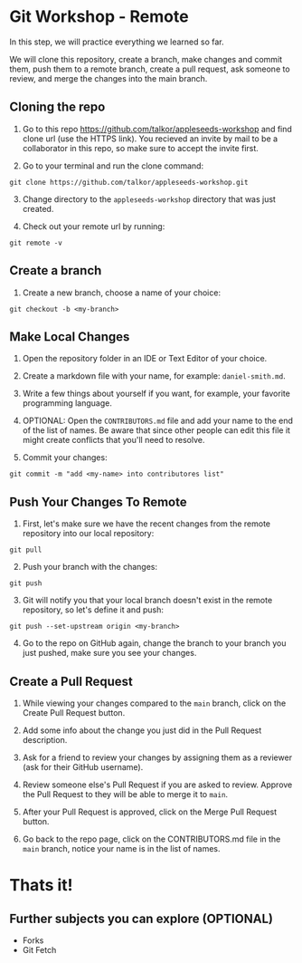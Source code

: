 Git Workshop - Remote
=========================

In this step, we will practice everything we learned so far.

We will clone this repository, create a branch, make changes and commit them, push them to a remote branch, create a pull request, ask someone to review, and merge the changes into the main branch.

## Cloning the repo

1. Go to this repo https://github.com/talkor/appleseeds-workshop and find clone url (use the HTTPS link). You recieved an invite by mail to be a collaborator in this repo, so make sure to accept the invite first.

2. Go to your terminal and run the clone command:

```
git clone https://github.com/talkor/appleseeds-workshop.git
```

3. Change directory to the `appleseeds-workshop` directory that was just created.

4. Check out your remote url by running:

```
git remote -v
```

## Create a branch

1. Create a new branch, choose a name of your choice:

```
git checkout -b <my-branch>
```

## Make Local Changes

1. Open the repository folder in an IDE or Text Editor of your choice.

2. Create a markdown file with your name, for example: `daniel-smith.md`.

3. Write a few things about yourself if you want, for example, your favorite programming language.

4. OPTIONAL: Open the `CONTRIBUTORS.md` file and add your name to the end of the list of names. Be aware that since other people can edit this file it might create conflicts that you'll need to resolve. 

5. Commit your changes:

```
git commit -m "add <my-name> into contributores list"
```

## Push Your Changes To Remote

1. First, let's make sure we have the recent changes from the remote repository into our local repository:

```
git pull
```

2. Push your branch with the changes:

```
git push
```

3. Git will notify you that your local branch doesn't exist in the remote repository, so let's define it and push:

```
git push --set-upstream origin <my-branch>
```

4. Go to the repo on GitHub again, change the branch to your branch you just pushed, make sure you see your changes.

## Create a Pull Request

1. While viewing your changes compared to the `main` branch, click on the Create Pull Request button.

2. Add some info about the change you just did in the Pull Request description.

3. Ask for a friend to review your changes by assigning them as a reviewer (ask for their GitHub username).

4. Review someone else's Pull Request if you are asked to review. Approve the Pull Request to they will be able to merge it to `main`.

5. After your Pull Request is approved, click on the Merge Pull Request button.

6. Go back to the repo page, click on the CONTRIBUTORS.md file in the `main` branch, notice your name is in the list of names.

# Thats it!

## Further subjects you can explore (OPTIONAL)
- Forks
- Git Fetch
